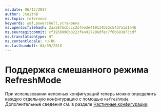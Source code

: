 ```yaml
---
ms.date: 06/12/2017
author: JKeithB
ms.topic: reference
keywords: wmf,powershell,установка
ms.openlocfilehash: 2aa587bcbccc2dfee3e419114b62c54d7a1d1a46
ms.sourcegitcommit: cf195b090b3223fa4917206dfec7f0b603873cdf
ms.translationtype: HT
ms.contentlocale: ru-RU
ms.lasthandoff: 04/09/2018
---
```

# <a name="support-for-mixed-refreshmode"></a>Поддержка смешанного режима RefreshMode

При использовании неполных конфигураций теперь можно определить каждую отдельную конфигурацию с помощью `RefreshMode`.
Дополнительные сведения см. в разделе [Частичные конфигурации](https://msdn.microsoft.com/powershell/dsc/partialconfigs).